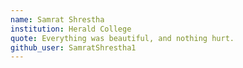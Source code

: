 ```yaml
---
name: Samrat Shrestha
institution: Herald College 
quote: Everything was beautiful, and nothing hurt.
github_user: SamratShrestha1
---
```

